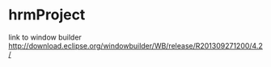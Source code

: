hrmProject
==========

link to window builder
http://download.eclipse.org/windowbuilder/WB/release/R201309271200/4.2/
